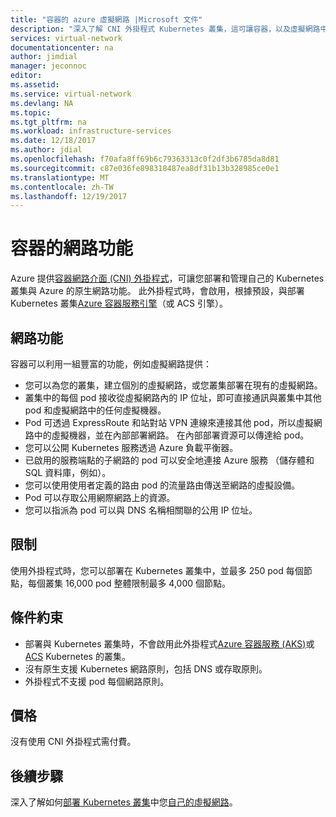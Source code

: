 ```yaml
---
title: "容器的 azure 虛擬網路 |Microsoft 文件"
description: "深入了解 CNI 外掛程式 Kubernetes 叢集，這可讓容器，以及虛擬網路中的其他資源與通訊。"
services: virtual-network
documentationcenter: na
author: jimdial
manager: jeconnoc
editor: 
ms.assetid: 
ms.service: virtual-network
ms.devlang: NA
ms.topic: 
ms.tgt_pltfrm: na
ms.workload: infrastructure-services
ms.date: 12/18/2017
ms.author: jdial
ms.openlocfilehash: f70afa8ff69b6c79363313c0f2df3b6785da8d81
ms.sourcegitcommit: c87e036fe898318487ea8df31b13b328985ce0e1
ms.translationtype: MT
ms.contentlocale: zh-TW
ms.lasthandoff: 12/19/2017
---
```

# <a name="container-networking"></a>容器的網路功能

Azure 提供[容器網路介面 (CNI) 外掛程式](https://github.com/Azure/azure-container-networking/blob/master/docs/cni.md)，可讓您部署和管理自己的 Kubernetes 叢集與 Azure 的原生網路功能。 此外掛程式時，會啟用，根據預設，與部署 Kubernetes 叢集[Azure 容器服務引擎](https://github.com/Azure/acs-engine)（或 ACS 引擎）。

## <a name="networking-capabilities"></a>網路功能

容器可以利用一組豐富的功能，例如虛擬網路提供：
-   您可以為您的叢集，建立個別的虛擬網路，或您叢集部署在現有的虛擬網路。 
-   叢集中的每個 pod 接收從虛擬網路內的 IP 位址，即可直接通訊與叢集中其他 pod 和虛擬網路中的任何虛擬機器。 
-   Pod 可透過 ExpressRoute 和站對站 VPN 連線來連接其他 pod，所以虛擬網路中的虛擬機器，並在內部部署網路。 在內部部署資源可以傳達給 pod。 
-   您可以公開 Kubernetes 服務透過 Azure 負載平衡器。  
-   已啟用的服務端點的子網路的 pod 可以安全地連接 Azure 服務 （儲存體和 SQL 資料庫，例如）。
-   您可以使用使用者定義的路由 pod 的流量路由傳送至網路的虛擬設備。 
-   Pod 可以存取公用網際網路上的資源。
-   您可以指派為 pod 可以與 DNS 名稱相關聯的公用 IP 位址。
 
## <a name="limits"></a>限制
使用外掛程式時，您可以部署在 Kubernetes 叢集中，並最多 250 pod 每個節點，每個叢集 16,000 pod 整體限制最多 4,000 個節點。

## <a name="constraints"></a>條件約束
- 部署與 Kubernetes 叢集時，不會啟用此外掛程式[Azure 容器服務 (AKS)](../aks/intro-kubernetes.md?toc=%2fazure%2fvirtual-network%2ftoc.json)或[ACS](../container-service/kubernetes/container-service-intro-kubernetes.md?toc=%2fazure%2fvirtual-network%2ftoc.json) Kubernetes 的叢集。
- 沒有原生支援 Kubernetes 網路原則，包括 DNS 或存取原則。
- 外掛程式不支援 pod 每個網路原則。

## <a name="pricing"></a>價格
沒有使用 CNI 外掛程式需付費。

## <a name="next-steps"></a>後續步驟

深入了解如何[部署 Kubernetes 叢集](https://github.com/Azure/acs-engine/blob/master/docs/kubernetes/deploy.md)中您[自己的虛擬網路](https://github.com/Azure/acs-engine/blob/master/docs/kubernetes/features.md#using-azure-integrated-networking-cni)。
